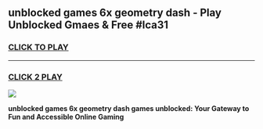 
## unblocked games 6x geometry dash - Play Unblocked Gmaes & Free #lca31
<h3>
<a href="https://news.freeplayer.one?title=unblocked_games_6x_geometry_dash&ref=03M">CLICK TO PLAY</a></h3>
<hr>

<h3>
<a href="https://news.freeplayer.one?title=unblocked_games_6x_geometry_dash&ref=03M">CLICK 2 PLAY</a>
  
</h3>

<a href="https://news.freeplayer.one?title=unblocked_games_6x_geometry_dash&ref=03M"><img src="https://clearcache.store/games.png"></a>


**unblocked games 6x geometry dash games unblocked: Your Gateway to Fun and Accessible Online Gaming**
